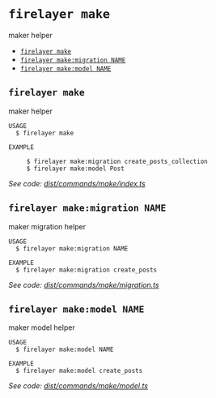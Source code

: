 `firelayer make`
================

maker helper

* [`firelayer make`](#firelayer-make)
* [`firelayer make:migration NAME`](#firelayer-makemigration-name)
* [`firelayer make:model NAME`](#firelayer-makemodel-name)

## `firelayer make`

maker helper

```
USAGE
  $ firelayer make

EXAMPLE

     $ firelayer make:migration create_posts_collection
     $ firelayer make:model Post
```

_See code: [dist/commands/make/index.ts](https://github.com/firelayer/firelayer/blob/v1.0.0-alpha.8/dist/commands/make/index.ts)_

## `firelayer make:migration NAME`

maker migration helper

```
USAGE
  $ firelayer make:migration NAME

EXAMPLE
  $ firelayer make:migration create_posts
```

_See code: [dist/commands/make/migration.ts](https://github.com/firelayer/firelayer/blob/v1.0.0-alpha.8/dist/commands/make/migration.ts)_

## `firelayer make:model NAME`

maker model helper

```
USAGE
  $ firelayer make:model NAME

EXAMPLE
  $ firelayer make:model create_posts
```

_See code: [dist/commands/make/model.ts](https://github.com/firelayer/firelayer/blob/v1.0.0-alpha.8/dist/commands/make/model.ts)_
